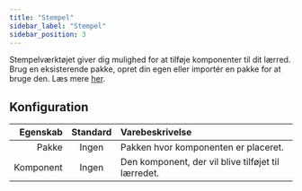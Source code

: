```yaml
---
title: "Stempel"
sidebar_label: "Stempel"
sidebar_position: 3
---
```


Stempelværktøjet giver dig mulighed for at tilføje komponenter til dit lærred. Brug en eksisterende pakke, opret din egen eller importér en pakke for at bruge den. Læs mere [her](../pack).

## Konfiguration

|  Egenskab | Standard | Varebeskrivelse                                     |
| ---------:|:--------:|:--------------------------------------------------- |
|     Pakke |  Ingen   | Pakken hvor komponenten er placeret.                |
| Komponent |  Ingen   | Den komponent, der vil blive tilføjet til lærredet. |
